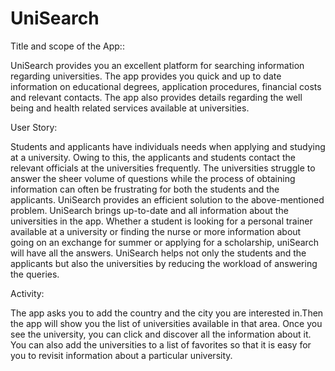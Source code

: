 # UniSearch

Title and scope of the App::

UniSearch provides you an excellent platform for searching information regarding universities. The app provides you quick and up to date information on educational degrees, application procedures, financial costs and relevant contacts. The app also provides details regarding the well being and health related services available at universities.


User Story:

Students and applicants have individuals needs when applying and studying at a university. Owing to this, the applicants and students contact the relevant officials at the universities frequently. The universities struggle to answer the sheer volume of questions while the process of obtaining information can often be frustrating for both the students and the applicants.
UniSearch provides an efficient solution to the above-mentioned problem. UniSearch brings up-to-date and all information about the universities in the app. Whether a student is looking for a personal trainer available at a university or finding the nurse or more information about going on an exchange for summer or applying for a scholarship, uniSearch will have all the answers. UniSearch helps not only the students and the applicants but also the universities by reducing the workload of answering the queries.


Activity:

The app asks you to add the country and the city you are interested in.Then the app will show you the list of universities available in that area. Once you see the university, you can click and discover all the information about it. You can also add the universities to a list of favorites so that it is easy for you to revisit information about a particular university.
